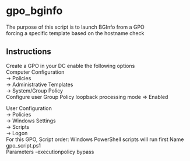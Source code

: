 # gpo_bginfo #
The purpose of this script is to launch BGInfo from a GPO  
forcing a specific template based on the hostname check

## Instructions ##
Create a GPO in your DC enable the following options  
Computer Configuration  
-> Policies  
-> Administrative Templates  
-> System/Group Policy  
Configure user Group Policy loopback processing mode => Enabled  
  
User Configuration  
-> Policies  
-> Windows Settings  
-> Scripts  
-> Logon  
For this GPO, Script order: Windows PowerShell scripts will run first 
Name        gpo_script.ps1  
Parameters  -executionpolicy bypass  
